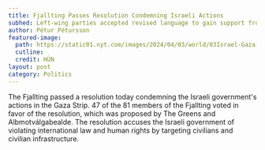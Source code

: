 ```yaml
---
title: Fjallting Passes Resolution Condemning Israeli Actions
subhed: Left-wing parties accepted revised language to gain support from centrists.
author: Pétur Pétursson
featured-image: 
  path: https://static01.nyt.com/images/2024/04/03/world/03Israel-Gaza-Stackupdate-02/03Israel-Gaza-Stackupdate-02-superJumbo.jpg?quality=75&auto=webp
  cutline: 
  credit: HÚN
layout: post
category: Politics
---
```


The Fjallting passed a resolution today condemning the Israeli government's actions in the Gaza Strip. 47 of the 81 members of the Fjallting voted in favor of the resolution, which was proposed by The Greens and Albmotválgabealde. The resolution accuses the Israeli government of violating international law and human rights by targeting civilians and civilian infrastructure.

<div style="min-height:473px"><script type="text/javascript" defer src="https://datawrapper.dwcdn.net/sF2BN/embed.js?v=2" charset="utf-8"></script><noscript><img src="https://datawrapper.dwcdn.net/sF2BN/full.png" alt="" /></noscript></div>
